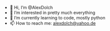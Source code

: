 - 👋 Hi, I’m @AlexDolch
- 👀 I’m interested in pretty much everything
- 🌱 I’m currently learning to code, mostly python
- 📫 How to reach me: alexdolch@yahoo.de

<!---
AlexDolch/AlexDolch is a ✨ special ✨ repository because its `README.md` (this file) appears on your GitHub profile.
You can click the Preview link to take a look at your changes.
--->
